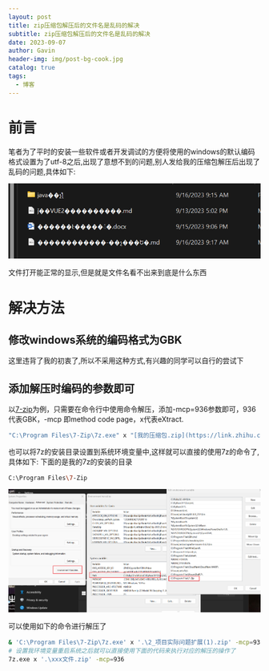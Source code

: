 ```yaml
---
layout: post
title: zip压缩包解压后的文件名是乱码的解决
subtitle: zip压缩包解压后的文件名是乱码的解决
date: 2023-09-07
author: Gavin
header-img: img/post-bg-cook.jpg
catalog: true
tags:
  - 博客
---
```

# 前言
笔者为了平时的安装一些软件或者开发调试的方便将使用的windows的默认编码格式设置为了utf-8之后,出现了意想不到的问题,别人发给我的压缩包解压后出现了乱码的问题,具体如下: 

![](imgs/Pasted%20image%2020230916192104.png)

文件打开能正常的显示,但是就是文件名看不出来到底是什么东西

# 解决方法
## 修改windows系统的编码格式为GBK
这里违背了我的初衷了,所以不采用这种方式,有兴趣的同学可以自行的尝试下
## 添加解压时编码的参数即可
以[7-zip](https://www.zhihu.com/search?q=7-zip&search_source=Entity&hybrid_search_source=Entity&hybrid_search_extra=%7B%22sourceType%22%3A%22answer%22%2C%22sourceId%22%3A3025738257%7D)为例，只需要在命令行中使用命令解压，添加-mcp=936参数即可，936代表GBK，-mcp 即method code page，x代表eXtract.
```sh
"C:\Program Files\7-Zip\7z.exe" x "[我的压缩包.zip](https://link.zhihu.com/?target=http%3A//xn--uirzlx58ak2tg2j.zip/)" -mcp=936
```

也可以将7z的安装目录设置到系统环境变量中,这样就可以直接的使用7z的命令了,具体如下: 
下面的是我的7z的安装的目录
```sh
C:\Program Files\7-Zip
```

![](imgs/Pasted%20image%2020230916192513.png)

可以使用如下的命令进行解压了
```sh
& 'C:\Program Files\7-Zip\7z.exe' x '.\2_项目实际问题扩展(1).zip' -mcp=936
# 设置我环境变量重启系统之后就可以直接使用下面的代码来执行对应的解压的操作了
7z.exe x '.\xxx文件.zip' -mcp=936
```